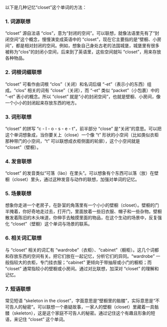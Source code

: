以下是几种记忆“closet”这个单词的方法：

### 1. 词源联想
“closet” 源自法语 “clos”，意为“封闭的空间”。可以联想，就像法语里先有了“封闭空间”这个概念，慢慢演变成英语中的 “closet”，现在它主要指的是“壁橱、小房间”，都是相对封闭的空间。例如，想象自己身处古老的法国城堡，城堡里有很多被称为“clos”的封闭小空间，后来到了英语里，这些空间就叫 “closet”，用来存放各种物品。 

### 2. 词根词缀联想
“closet” 可看作由词根 “clos”（关闭）和名词后缀 “-et”（表示小的东西）组成。“clos” 相关的词有 “close”（关闭），而 “-et” 类似 “packet”（小包裹）中的 “-et” 表小的概念。所以 “closet” 就是“小的封闭空间”，也就是壁橱、小房间，像一个小小的封闭起来存放东西的地方。 

### 3. 词形联想
“closet” 的拼写 “c - l - o - s - e - t”，前半部分 “close” 是“关闭”的意思。可以把这个单词想象成，当你要关上（close）一个像 “t” 形状的小空间（比如类似衣柜那种带门的小空间，“t” 可以联想成衣柜侧面的轮廓），这个小空间就是 “closet”（壁橱）。 

### 4. 发音联想
“closet” 的发音类似“可落（lào）在里头”。可以想象有个东西可以落（放）在壁橱（closet）里头，通过这种发音与动作的联想，加强对单词的记忆。 

### 5. 场景联想
想象你走进一个老房子，在卧室的角落里有一个小小的壁橱（closet）。壁橱的门半掩着，你好奇地走过去，打开门，里面放着一些旧衣服、帽子和一些杂物。壁橱散发着陈旧的木头味道，你伸手去触摸里面的物品，在这个生动的场景中，反复强化 “closet”（壁橱）这个单词与场景的联系。 

### 6. 相关词汇联想
与 “closet” 相关的词汇有 “wardrobe”（衣柜）、“cabinet”（橱柜）。这几个词都和存放东西的空间有关。把它们放在一起记忆，分析它们的异同。“wardrobe” 一般指较大的衣柜，专门挂衣服；“cabinet” 更倾向于带抽屉或小门的橱柜；而 “closet” 通常指较小的壁橱或小房间。通过对比联想，加深对 “closet” 的理解和记忆。 

### 7. 短语联想
常见短语 “skeleton in the closet”，字面意思是“壁橱里的骷髅”，实际意思是“不可告人的秘密”。可以联想一个悬疑故事，一家人的壁橱（closet）里藏着一具骷髅（skeleton），这是这个家庭不可告人的秘密。通过记住这个有趣且形象的短语，来记住 “closet” 这个单词。 